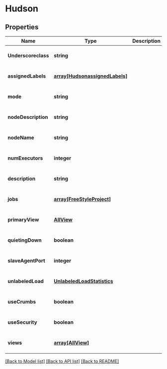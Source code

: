 # Hudson

## Properties
Name | Type | Description | Notes
------------ | ------------- | ------------- | -------------
**Underscoreclass** | **string** |  | [optional] [default to null]
**assignedLabels** | [**array[HudsonassignedLabels]**](HudsonassignedLabels.md) |  | [optional] [default to null]
**mode** | **string** |  | [optional] [default to null]
**nodeDescription** | **string** |  | [optional] [default to null]
**nodeName** | **string** |  | [optional] [default to null]
**numExecutors** | **integer** |  | [optional] [default to null]
**description** | **string** |  | [optional] [default to null]
**jobs** | [**array[FreeStyleProject]**](FreeStyleProject.md) |  | [optional] [default to null]
**primaryView** | [**AllView**](AllView.md) |  | [optional] [default to null]
**quietingDown** | **boolean** |  | [optional] [default to null]
**slaveAgentPort** | **integer** |  | [optional] [default to null]
**unlabeledLoad** | [**UnlabeledLoadStatistics**](UnlabeledLoadStatistics.md) |  | [optional] [default to null]
**useCrumbs** | **boolean** |  | [optional] [default to null]
**useSecurity** | **boolean** |  | [optional] [default to null]
**views** | [**array[AllView]**](AllView.md) |  | [optional] [default to null]

[[Back to Model list]](../README.md#documentation-for-models) [[Back to API list]](../README.md#documentation-for-api-endpoints) [[Back to README]](../README.md)


